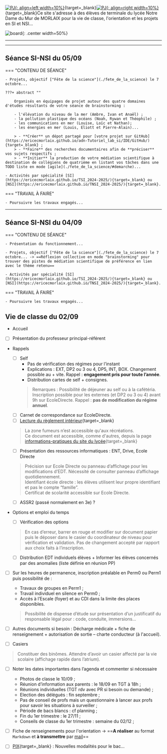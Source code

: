 
[![PJ](images/undraw_Team_re_0bfe.svg "# TEAM - TSI-NSI_2024-2025"){: align=left width=10%}](){target=_blank}[![PJ](images/undraw_Mailbox_re_dvds.svg "@ecmorlaix.fr"){: align=right width=10%}](mailto:@ecmorlaix.fr){target=_blank}Ce site s'adresse à des élèves de terminale du lycée Notre Dame du Mur de MORLAIX pour la vie de classe, l'orientation et les projets en SI et NSI...

![board](images/undraw_right_direction_tge8.svg){: .center width=50%}

[mail]: mailto:eric.madec@ecmorlaix.fr "eric.madec@ecmorlaix.fr"

***
<!-- ## Du 27/03

- [Grand Oral](https://eduscol.education.fr/729/presentation-du-grand-oral){target=_blank} ;
- [Dossier social étudiant](https://www.messervices.etudiant.gouv.fr/envole/){target=_blank} ;

***
## Le 02/03

- Poursuite du travail sur l'[orientation](./orientation) :
    - ==**Saisir** les derniers voeux sur [ParcourSup](https://www.parcoursup.fr/){target=_blank} avant le **09/03**== ;
    - **Rédiger** ses projets de formation motivés : un [guide ONISEP](./pdf/Fiche_projet-formation-motive.pdf){target=_blank} et des [exemples](https://thotismedia.com/exemple-projet-de-formation-motive/){target=_blank}
    ![Parcoursup-projets motives.gif](./images/Parcoursup-projets motives.gif){: .center width=70%}

- **Participer** aux [activités d'escape game pour l'accueil des troisièmes](https://ericecmorlaix.github.io/accueil_3/){target=_blank} ;
- **Faire** la [mise à jour d'Obsidian pour découvrir les canvas](https://ericecmorlaix.github.io/adn-Tutoriel_Obsidian/7-Options_Plugins/#canvas){target=_blank} ;


***
## Le 05/01 (1h)

- Poursuite du travail sur l'[orientation](./orientation) : 
    - **faire** des `note.md` dans [Obsidian](https://ericecmorlaix.github.io/adn-Tutoriel_Obsidian/){target=_blank}, une par formation, en y incluant des métadonnées (Nom, Lieu, Lien, Attendus, Processus, Dates, Coût, Débouchés, Opinion, Ordre, Questions... ) et des `#tag`, toutes regroupées dans un même dossier de votre coffre ;
    - **préparer** un [diaporama de présentation](https://ericecmorlaix.github.io/adn-Tutoriel_Obsidian/6a-Exports/#diaporama-basique){target=_blank} de votre projet d'orientation à plus ou moins long terme et des plans A, B, C, ..., que vous envisagez pour l'atteindre ;
    - **extraire** les informations utiles à l'aide de [requêtes partagées Dataview](https://md.picasoft.net/Ccpn8zieTQGD_4fGL8mV7Q){target=_blank} pour pouvoir répondre à des questions particulières ;    

***
## Le 16/12 (2h)

- Eléments d'analyse transactionnelle :

<center><iframe width="560" height="315" src="https://www.youtube-nocookie.com/embed/RxEhu8hWmXI" title="YouTube video player" frameborder="0" allow="accelerometer; autoplay; clipboard-write; encrypted-media; gyroscope; picture-in-picture" allowfullscreen></iframe></center>

![Adulte-Parent-Enfant](./images/AT-Image.png){.center width=60%}

- Poursuite du travail sur l'[orientation](./orientation) : ==**faire** des `note.md` dans [Obsidian](./Obsidian), une par formation, en y incluant des métadonnées (Nom, Lieu, Lien, Attendus, Processus, Dates, Coût, Débouchés, Opinion, Ordre, Questions... ) et des `#tag`, toutes regroupées dans un même dossier de votre coffre pour faire des requêtes avec Dataview==

    - Du nouveau bientôt sur [Parcoursup 2023](./pdf/Parcoursup_2023-lettre_d'information_n%C2%B01-20221214.pdf) ;
    - Les sessions instat Fac à Brest se poursuivent tous les mercredis entre 14h et 16h : voir les [formations présentées](https://www.univ-brest.fr/cap-avenir/menu/Bloc-Lyceen/Insta_-Fac){target=_blank} ;
    - Les immersions en prépa à [Kérichen](./pdf/MINISTAGES_CPGE_KERICHEN-Lettre_aux_PROFESSEURS_PRINCIPAUX-min.pdf){target=_blank} et à [Lorient](https://www.lycee-lesage.fr/Formation/journees-dimmersion-en-cpge){target=_blank}

- Vers plus de [sobriété numérique](https://ec-morlaix.github.io/info/sobre/){target=_blank} : répondre au questionnaire du [Défi du grand ménage numérique](https://forms.office.com/Pages/ResponsePage.aspx?id=15R5OuUcb0Km4-7gYW4qbK8if53guTRDmm-NDtFB1m9UQUpKN1I5V0JVVDQyTTFLSjVKNDJITEFDTiQlQCN0PWcu){target=_blank}...

- Activités respectives dans chaque spécialités [TSI_2022-2023](https://ericecmorlaix.github.io/TSI_2022-2023/)
   ou [TNSI_2022-2023](https://ericecmorlaix.github.io/TNSI_2022-2023/) ;

***
## Le 08/12 (1h)

- Vie de Classe :

    - questions diverses...
    - Retours partiels de conseils de classes...

- Poursuite du travail sur l'[orientation](./orientation) : ==**faire** des `note.md` dans [Obsidian](./Obsidian), une par formation, des métadonnées (Nom, Lieu, Lien, Attendus, Processus, Dates, Coût, Débouchés, Opinion, Ordre, Questions... ) et des `#tag`, toutes regroupées dans un même dossier de votre coffre.==

    - Salon [SupArmor](https://www.suparmor.fr/){target=_blank} ce WE à St Brieuc ;
    - Ouverture du catalogue Parcoursup 2023 le 20/12 ;
    - Les sessions instat Fac à Brest se poursuivent tous les mercredis entre 14h et 16h : voir les [formations présentées](https://www.univ-brest.fr/cap-avenir/menu/Bloc-Lyceen/Insta_-Fac){target=_blank} ;

***
## Le 24/11 (1h)

- Vie de Classe :
    - **finir** de se préparer pour la certification [PIX](https://pix.fr/){target=_blank} programmée la semaine prochaine ;
    - questions diverses...

- Poursuite du travail sur l'[orientation](./orientation) : ==**faire** des `note.md` dans [Obsidian](./Obsidian), une par formation, avec des `#tag`, toutes regroupées dans un même dossier de votre coffre.==
    - nouvelle ressource : [https://ideo.bretagne.bzh/](https://ideo.bretagne.bzh/){target=_blank}

***
## Le 10/11 (1h)

- Vie de Classe :
    - Inscription au bac !
    - Apporter une copie de votre attestation JDC ou recensement URGENT ‼️ 
    - [PIX](https://pix.fr/){target=_blank} :
        - faire la [campagne de rentrée TGT code: `SFVUCW857`](https://app.pix.fr/campagnes/SFVUCW857){target=_blank} ;
        - puis faire la [campagne de récolte de votre profil PIX code `HCTRFS261`](https://app.pix.fr/campagnes/HCTRFS261){target=_blank}.
    - questions diverses...
- [Journée nationale de lutte contre le harcèlement scolaire](https://m.facebook.com/story.php?story_fbid=pfbid0GzTZtQfeZEL2ZFeFSgGqyeKhMEiHozACS7fEvpQayt3XRCY78gfnv8wEmMMNRtxil&id=100009852780025&sfnsn=scwspmo){target=_blank}
<center><iframe width="560" height="315" src="https://www.youtube-nocookie.com/embed/gFWq2W0Jly8" title="YouTube video player" frameborder="0" allow="accelerometer; autoplay; clipboard-write; encrypted-media; gyroscope; picture-in-picture" allowfullscreen></iframe></center>

- Poursuite du travail sur l'[orientation](./orientation) :
    

***
## Le 07/11
- Tutoriel de l'application multiplateforme [Obsidian](./Obsidian) ;
- Activités respectives dans chaque spécialités [TSI_2022-2023](https://ericecmorlaix.github.io/TSI_2022-2023/)
   ou [TNSI_2022-2023](https://ericecmorlaix.github.io/TNSI_2022-2023/) ;
   
***
## Le 17/10

- Bilan de la ["Fête de la science"](./fete_de_la_science) : :clap: :clap: :clap: ;

- Découverte de l'application multiplateforme [Obsidian](https://obsidian.md/){target=_blank} -> ==Synchroniser votre classeur déposé sur GitHup avec un coffre d'Obsidian localisé sur votre iPad et y apairer vos fichiers `note.ipynb` avec des `note.md` grace à jupytext dans Carnets== ;

??? resume "Memo de procédure de synchronisation avec GitHub sur iPad"

    Il y a une procédure spécifique pour Mobile (qui doit pouvoir s'appliquer également sur PC) :

    - créer un dépôt sur GitHub (privé ou public) avec un petit README.md (c'est plus pratique) ;
    - générer une clé d'identification sur GitHub <https://docs.github.com/en/authentication/keeping-your-account-and-data-secure/creating-a-personal-access-token>
    - créer un nouveau coffre dans Obsidian ;
    - installer et activer le plugin "Obsidian Git" <https://github.com/denolehov/obsidian-git> ;
    - renseigner les champs password/personal access token et username dans la configuration du plugin "Obsidian Git"
    - puis depuis la palette de commande choisir `Obsidian Git: Clone an existing remote repo` et suivre les instructions...


???+ tip "Comment se construire un second cerveau avec Obsidian en mode [Zettelkasten](https://fr.wikipedia.org/wiki/Zettelkasten)"

    <center><iframe width="560" height="315" src="https://www.youtube-nocookie.com/embed/B9BLia6FN4s" title="YouTube video player" frameborder="0" allow="accelerometer; autoplay; clipboard-write; encrypted-media; gyroscope; picture-in-picture" allowfullscreen></iframe></center>

    <center><iframe width="560" height="315" src="https://www.youtube-nocookie.com/embed/upyTEnzqJwk" title="YouTube video player" frameborder="0" allow="accelerometer; autoplay; clipboard-write; encrypted-media; gyroscope; picture-in-picture" allowfullscreen></iframe></center>

    <center><iframe width="560" height="315" src="https://www.youtube-nocookie.com/embed/beCbmjygkAg" title="YouTube video player" frameborder="0" allow="accelerometer; autoplay; clipboard-write; encrypted-media; gyroscope; picture-in-picture" allowfullscreen></iframe></center>

- [Hommage à Samuel PATTY à 9h15](./pdf/documents_commentes_commemoration-2.pdf){target=_blank} ;

- Activités respectives dans chaque spécialités [TSI_2022-2023](https://ericecmorlaix.github.io/TSI_2022-2023/)
   ou [TNSI_2022-2023](https://ericecmorlaix.github.io/TNSI_2022-2023/) ;

***

## Le 14/10

- Bilan de la ["Fête de la science"](./fete_de_la_science)...
- Découverte de l'application multiplateforme [Obsidian](https://obsidian.md/){target=_blank}

<iframe width="560" height="315" src="https://www.youtube-nocookie.com/embed/WRkvdtm7ybw" title="YouTube video player" frameborder="0" allow="accelerometer; autoplay; clipboard-write; encrypted-media; gyroscope; picture-in-picture" allowfullscreen></iframe>

<iframe width="560" height="315" src="https://www.youtube-nocookie.com/embed/videoseries?list=PL8bMNHR1PpLgkSs5-Bg6icsdxPGsklzai" title="YouTube video player" frameborder="0" allow="accelerometer; autoplay; clipboard-write; encrypted-media; gyroscope; picture-in-picture" allowfullscreen></iframe>

- Activités respectives dans chaque spécialités [TSI_2022-2023](https://ericecmorlaix.github.io/TSI_2022-2023/)
   ou [TNSI_2022-2023](https://ericecmorlaix.github.io/TNSI_2022-2023/) ;
*** 
***
## Le 15/11

=== "CONTENU DE SÉANCE"

    - **Finaliser** tous les travaux engagés et se **préparer** pour une restitution orale des projets à partir du 17/11...

=== "TRAVAIL À FAIRE"

    - **Finaliser** tous les travaux engagés et se **préparer** pour une restitution orale des projets à partir du 17/11... 



***
## Le 13/11

=== "CONTENU DE SÉANCE"

    - Fête de la science toute la journée dans l'Atrium ;

=== "TRAVAIL À FAIRE"

    - **Finaliser** tous les travaux engagés et se **préparer** pour une restitution orale des projets à partir du 17/11... 

***

## Séances SI-NSI des 18 et 20/10 et 10/11

=== "CONTENU DE SÉANCE"

    - Retours sur la FDS du dimanche 15 octobre :
        -     
    - Projets, objectif ["Fête de la science"](./fete_de_la_science){target=_blank} reportée au lundi 13 novembre... :
        - **Améliorer** vos solutions en embarquant plus de technicité ;
        - **Augmenter** votre [diaporama de présentation](https://ericecmorlaix.github.io/adn-Tutoriel_lab_si/DOC/diaporama/){target=_blank} avec plus de contenus théoriques ;        

    > <u>**Ressources**</u> :
    > 
    > - [diaporama de présentation](https://ericecmorlaix.github.io/adn-Tutoriel_lab_si/DOC/diaporama/){target=_blank}
    > - [Lego EV3 en MicroPython](https://ericecmorlaix.github.io/adn-Tutoriel_lab_si/IOT/Lego/EV3/){target=_blank} ;
    > - [ESP32 client/serveur en MicroPython](https://ericecmorlaix.github.io/adn-Tutoriel_lab_si/IOT/ESP/32/){target=_blank} ;
    > - [BBC micro:bit + Bluetooh avec HC05](https://ericecmorlaix.github.io/adn-Tutoriel_lab_si/IOT/BBC_microbit/UART/){target=_blank} ;
    > - [MIT App Inventor sans compte gmail avec l'iPad pour "Compagnon AI"](https://ericecmorlaix.github.io/adn-Tutoriel_lab_si/IHM/MIT_App_Inventor/){target=_blank} ;
    > - [ThingSpeak](https://ericecmorlaix.github.io/adn-Tutoriel_lab_si/IHM/ThingSpeak/){target=_blank} ;

=== "TRAVAIL À FAIRE"

    - Poursuivre tous les travaux engagés... 

***
## Séances SI-NSI des 11/10 et 13/10

=== "CONTENU DE SÉANCE"

    - Projets, objectif ["Fête de la science"](./fete_de_la_science){target=_blank} les dimanche 15 et lundi 16 octobre... :
        - **Valider** vos solutions pour une démonstration devant **Tiphaine LASTENNET** Chargée de médiation scientifique et culturelle à l'espace des sciences de Morlaix le mercredi 11/10 en fin de matinée ;
        - **Réaliser** un [diaporama de présentation](https://ericecmorlaix.github.io/adn-Tutoriel_lab_si/DOC/diaporama/){target=_blank} ;
        - **Organiser** l'installation matérielle à l'ancienne Manufacture des tabacs et dans l'atrium du lycée ;

    > <u>**Ressources**</u> :
    > 
    > - [diaporama de présentation](https://ericecmorlaix.github.io/adn-Tutoriel_lab_si/DOC/diaporama/){target=_blank}
    > - [Lego EV3 en MicroPython](https://ericecmorlaix.github.io/adn-Tutoriel_lab_si/IOT/Lego/EV3/){target=_blank} ;
    > - [ESP32 client/serveur en MicroPython](https://ericecmorlaix.github.io/adn-Tutoriel_lab_si/IOT/ESP/32/){target=_blank} ;
    > - [MIT App Inventor sans compte gmail avec l'iPad pour "Compagnon AI"](https://ericecmorlaix.github.io/adn-Tutoriel_lab_si/IHM/MIT_App_Inventor/){target=_blank} ;
    > - [ThingSpeak](https://ericecmorlaix.github.io/adn-Tutoriel_lab_si/IHM/ThingSpeak/){target=_blank} ;

=== "TRAVAIL À FAIRE"

    - Poursuivre tous les travaux engagés... 

***
## Intervention du 05/10

**Nathan CHANUDET** [ingénieur de l'UTC](https://projet5.platform.webteknik.fr/apprenteam/){target=_blank} :
    > [![Notre-Dame du Mur : l’équipe gagnante Prim’Team.](https://media.letelegramme.fr/api/v1/images/view/63e13fff9dc66e10b21716a2/web_golden_xl/63e13fff9dc66e10b21716a2.1){width=30% .center}](https://www.letelegramme.fr/finistere/morlaix-29600/span-classamorce-notre-dame-du-murspan-lequipe-gagnante-primteam-recherche-sponsors-3279125.php){target=_blank}

***
## Séances SI-NSI des 27 et 29/09 et des 04/10 et 06/10

=== "CONTENU DE SÉANCE"

    - Projets, objectif ["Fête de la science"](./fete_de_la_science){target=_blank} mi-octobre... -> ==**Finaliser** votre TODO liste, **prioriser** les tâches, **vérifier** leur faisabilité technique et développer vos solutions...==

    > <u>**Ressources**</u> :
    >  
    > - [Lego EV3 en MicroPython](https://ericecmorlaix.github.io/adn-Tutoriel_lab_si/IOT/Lego/EV3/){target=_blank} ;
    > - [ESP32 client/serveur en MicroPython](https://ericecmorlaix.github.io/adn-Tutoriel_lab_si/IOT/ESP/32/){target=_blank} ;
    > - [MIT App Inventor sans compte gmail avec l'iPad pour "Compagnon AI"](https://ericecmorlaix.github.io/adn-Tutoriel_lab_si/IHM/MIT_App_Inventor/){target=_blank} ;
    > - [ThingSpeak](https://ericecmorlaix.github.io/adn-Tutoriel_lab_si/IHM/ThingSpeak/){target=_blank} ;

=== "TRAVAIL À FAIRE"

    - Poursuivre tous les travaux engagés... 

***
## Vie de classe du 21/09

- **Faire** la campagne de rentrée des TGT sur [PIX avec le code `JBFLVD658`](https://app.pix.fr/campagnes/JBFLVD658){target=_blank} ;
- **Rechercher** des [formations sur ParcourSup](https://dossier.parcoursup.fr/Candidat/carte){target=_blank} ;

***
## Séances SI-NSI des 20 et 22/09

=== "CONTENU DE SÉANCE"

    - **Synthèse** du fonctionnement des réseaux informatiques par la pratique : [Network-Un_BN_pour_la_communication_en_reseau.ipynb](https://nbviewer.org/urls/ericecmorlaix.github.io/TSI-NSI_2023-2024/CR/Network-Un_BN_pour_la_communication_en_reseau.ipynb){target=_blank} ;

    [:fontawesome-solid-download: Télécharger le notebook : Network-Un_BN_pour_la_communication_en_reseau.ipynb)](https://ericecmorlaix.github.io/TSI-NSI_2023-2024/CR/Network-Un_BN_pour_la_communication_en_reseau.ipynb){ .md-button .md-button--primary }

    - Projets, objectif ["Fête de la science"](./fete_de_la_science) mi-octobre... -> ==**Compléter** votre TODO liste, **prioriser** les tâches et **vérifier** leur faisabilité technique.==

=== "TRAVAIL À FAIRE"

    - Poursuivre tous les travaux engagés... 

***


## Séances SI-NSI des 13 et 15/09

=== "CONTENU DE SÉANCE"

    - **Poursuivre** la découverte du fonctionnement des réseaux informatiques par la pratique : [Network-Un_BN_pour_la_communication_en_reseau.ipynb](https://nbviewer.org/urls/ericecmorlaix.github.io/TSI-NSI_2023-2024/CR/Network-Un_BN_pour_la_communication_en_reseau.ipynb){target=_blank} ;

    [:fontawesome-solid-download: Télécharger le notebook : Network-Un_BN_pour_la_communication_en_reseau.ipynb)](https://ericecmorlaix.github.io/TSI-NSI_2023-2024/CR/Network-Un_BN_pour_la_communication_en_reseau.ipynb){ .md-button .md-button--primary } 

=== "TRAVAIL À FAIRE"

    - Poursuivre tous les travaux engagés...

- **Découvrir** le fonctionnement des réseaux informatiques par la pratique : [Network-Un_BN_pour_la_communication_en_reseau.ipynb](https://nbviewer.org/urls/ericecmorlaix.github.io/TSI-NSI_2023-2024/CR/Network-Un_BN_pour_la_communication_en_reseau.ipynb){target=_blank} ;

    [:fontawesome-solid-download: Télécharger le notebook : Network-Un_BN_pour_la_communication_en_reseau.ipynb)](https://ericecmorlaix.github.io/TSI-NSI_2023-2024/CR/Network-Un_BN_pour_la_communication_en_reseau.ipynb){ .md-button .md-button--primary } 

==**Créer** un dépot partagé pour [votre projet sur GitHub](https://ericecmorlaix.github.io/adn-Tutoriel_lab_si/IDE/GitHub/), puis, en appliquant une [démarche agile](./fete_de_la_science/#demarche), **initier** une TODO liste et se répartir les tâches.==


-->

***
## Séance SI-NSI du 05/09

=== "CONTENU DE SÉANCE"

    - Projets, objectif ["Fête de la science"](./fete_de_la_science) le 7 octobre...
    
    ???+ abstract ""
        
        Organisés en équipages de projet autour des quatre domaines d'études résultants de votre séance de brainstorming :

        - l'élévation du niveau de la mer (Ambre, Ivan et Anaël) ;
        - la pollution plastique des océans (Noah, Rywan et Théophile) ;
        - les communications en mer (Louise, Loïc et Nathan);
        - les énergies en mer (Louis, Eliott et Pierre-Alain)...
        
        > - **Créer** un dépot partagé pour [votre projet sur GitHub](https://ericecmorlaix.github.io/adn-Tutoriel_lab_si/IDE/GitHub/){target=_blank} ;
        > - **Faire** des recherches documentaires afin de **préciser** vos sujets respectifs ;
        > - **Initier** la production de votre médiation scientifique à destination de collégiens de quatrième en listant vos tâches dans une TODO liste en mode [agile](./fete_de_la_science/#demarche)...

    - Activités par spécialité [SI](https://ericecmorlaix.github.io/TSI_2024-2025/){target=_blank} ou [NSI](https://ericecmorlaix.github.io/TNSI_2024-2025/){target=_blank}.

=== "TRAVAIL À FAIRE"

    - Poursuivre les travaux engagés...


***
## Séance SI-NSI du 04/09

=== "CONTENU DE SÉANCE"

    - Présentation du fonctionnement...

    - Projets, objectif ["Fête de la science"](./fete_de_la_science) le 7 octobre... -> ==Réflexion collective en mode "brainstorming" pour trouver des pistes de médiation scientifique de préférence en lien avec le thème retenu==

    - Activités par spécialité [SI](https://ericecmorlaix.github.io/TSI_2024-2025/){target=_blank} ou [NSI](https://ericecmorlaix.github.io/TNSI_2024-2025/){target=_blank}.

=== "TRAVAIL À FAIRE"

    - Poursuivre les travaux engagés...


## Vie de classe du 02/09

- Accueil
- [ ] Présentation du professeur principal-référent
- Rappels
    -	[ ] Self
       -	Pas de vérification des régimes pour l’instant
       -	Explications : EXT, DP2 ou 3 ou 4, DP5, INT, BOX. Changement possible au + vite. Rappel : **engagement pris pour toute l’année**.
       -	Distribution cartes de self + consignes.
      > Remarques : Possibilité de déjeuner au self ou à la cafétéria. Inscription possible pour les externes (et DP2 ou 3 ou 4) avant 9h sur EcoleDirecte. Rappel : **pas de modification du régime annuel**.
    - [ ] Carnet de correspondance sur EcoleDirecte.
    - [ ] [Lecture du règlement intérieur](https://www.ecmorlaix.fr/uploads/2018/09/2023-2024-Reglement-interieur-Lycee.pdf){target=_blank}
    > La zone fumeurs n’est accessible qu'aux récréations.  
    > Ce document est accessible, comme d'autres, depuis la page [informations-pratiques du site du lycée](https://www.ecmorlaix.fr/nos-etablissements/lycee-notre-dame-du-mur/informations-pratiques/){target=_blank}

    - [ ] Présentation des ressources informatiques : ENT, Drive, Ecole Directe
    > Précision sur Ecole Directe ou panneau d’affichage pour les modifications d’EDT. Nécessité de consulter panneau d’affichage quotidiennement.  
    > Identifiant école directe : les élèves utilisent leur propre identifiant et pas le compte “famille”.  
    > Certificat de scolarité accessible sur Ecole Directe.

    - [ ] ASSR2 (passé normalement en 3e) ?

-	Options et emploi du temps
    - [ ] Vérification des options
    > En cas d’erreur, barrer en rouge et modifier sur document papier puis le déposer dans le casier du coordinateur de niveau pour vérification et validation.
    > Pas de changement accepté par rapport aux choix faits à l’inscription.
    - [ ] Distribution EDT individuels élèves + Informer les élèves concernés par des anomalies (liste définie en réunion PP)


- [ ] Sur les heures de permanence, inscription préalable en Perm0 ou Perm1 puis possibilité de :
    -	Travaux de groupes en Perm1 ;
    -	Travail individuel en silence en Perm0 ;
    -	Accès à l’Escale (foyer) et au CDI dans la limite des places disponibles.
    > Possibilité de dispense d’étude sur présentation d’un justificatif du responsable légal pour : code, conduite, immersions… 
- [ ] Autres documents si besoin : Décharge médicale + fiche de renseignement + autorisation de sortie – charte conducteur (à l'accueil).

- [ ] Casiers
> Constituer des binômes.
> Attendre d’avoir un casier affecté par la vie scolaire (affichage rapide dans l’atrium).


- [ ] Noter les dates importantes dans l’agenda et commenter si nécessaire
    - Photos de classe le 10/09 ;
    - Réunion d’information aux parents :  le 18/09 en TGT à 18h ;
    - Réunions individuelles (TGT rdv avec PR si besoin ou demande) ;
    - Election des délégués : fin septembre ;
    - Pas de conseil de profs mais un questionnaire à lancer aux profs pour savoir les situations à surveiller ;
    - Période de bacs blancs : cf planning ;
    - Fin du 1er trimestre : le 27/11 ;  
    - Conseils de classe du 1er trimestre : semaine du 02/12 ;
    
- [ ] Fiche de renseignements pour l'orientation -> ==**A réaliser** au format `Markdown` et **à transmettre** par [mail]==

- [ ] [PIX](https://pix.fr/){target=_blank} : Nouvelles modalités pour le bac...

<!-- LISTE DES DOCUMENTS A PREVOIR

•	[ ] Cartes de self dans le casier du PP
•	[ ] Liste de classe à émarger pour le règlement avec groupes et options le casier du PP
•	[ ] EDT individuels dans le casier du PP
•	[ ] Liste de classe pour casiers dans le casier du PP
•	[ ] Courrier Réunion Parents 1GT-TGT dans le casier du PP
•	[ ] Règlement intérieur via Ecole Directe
•	[ ] Règlement intérieur à récupérer en Perm1
•	[ ] Charte du conducteur à l'accueil -->







